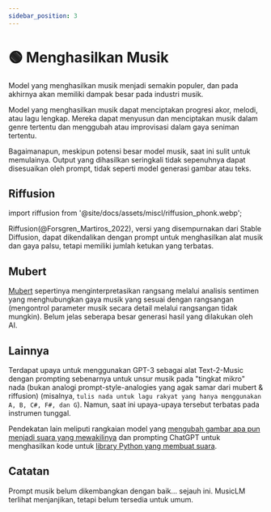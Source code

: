 ```yaml
---
sidebar_position: 3
---
```


# 🟢 Menghasilkan Musik

Model yang menghasilkan musik menjadi semakin populer, dan pada akhirnya akan memiliki dampak besar pada industri musik.

Model yang menghasilkan musik dapat menciptakan progresi akor, melodi, atau lagu lengkap. Mereka dapat menyusun dan menciptakan musik dalam genre tertentu dan menggubah atau improvisasi dalam gaya seniman tertentu.

Bagaimanapun, meskipun potensi besar model musik, saat ini sulit untuk memulainya. Output yang dihasilkan seringkali tidak sepenuhnya dapat disesuaikan oleh prompt, tidak seperti model generasi gambar atau teks.

## Riffusion
import riffusion from '@site/docs/assets/miscl/riffusion_phonk.webp';

<div style={{textAlign: 'center'}}>
  <LazyLoadImage src={riffusion} style={{width: "500px"}} />
</div>

Riffusion(@Forsgren_Martiros_2022), versi yang disempurnakan dari Stable Diffusion, dapat dikendalikan dengan prompt untuk menghasilkan alat musik dan gaya palsu, tetapi memiliki jumlah ketukan yang terbatas.

## Mubert

[Mubert](https://mubert.com/) sepertinya menginterpretasikan rangsang melalui analisis sentimen yang menghubungkan gaya musik yang sesuai dengan rangsangan (mengontrol parameter musik secara detail melalui rangsangan tidak mungkin). Belum jelas seberapa besar generasi hasil yang dilakukan oleh AI.

## Lainnya

Terdapat upaya untuk menggunakan GPT-3 sebagai alat Text-2-Music dengan prompting sebenarnya untuk unsur musik pada "tingkat mikro" nada (bukan analogi prompt-style-analogies yang agak samar dari mubert & riffusion) (misalnya, `tulis nada untuk lagu rakyat yang hanya menggunakan A, B, C#, F#, dan G`). Namun, saat ini upaya-upaya tersebut terbatas pada instrumen tunggal.

Pendekatan lain meliputi rangkaian model yang [mengubah gambar apa pun menjadi suara yang mewakilinya](https://huggingface.co/spaces/fffiloni/img-to-music) dan prompting ChatGPT untuk menghasilkan kode untuk [library Python yang membuat suara](https://twitter.com/teropa/status/1598713756074246145).

## Catatan

Prompt musik belum dikembangkan dengan baik... sejauh ini. MusicLM terlihat menjanjikan, tetapi belum tersedia untuk umum.
